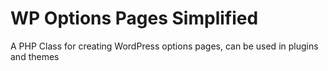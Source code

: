 # WP Options Pages Simplified
A PHP Class for creating WordPress options pages, can be used in plugins and themes